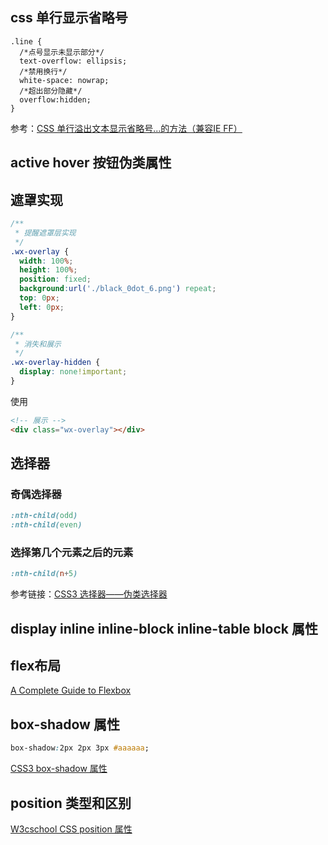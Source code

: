 ## css 单行显示省略号
```csss
.line {
  /*点号显示未显示部分*/
  text-overflow: ellipsis;
  /*禁用换行*/
  white-space: nowrap;
  /*超出部分隐藏*/
  overflow:hidden;
}
```
参考：[CSS 单行溢出文本显示省略号...的方法（兼容IE FF）](http://www.cnblogs.com/hlz789456123/archive/2009/02/18/1392972.html)



## active hover 按钮伪类属性



## 遮罩实现
```css
/**
 * 提醒遮罩层实现
 */
.wx-overlay {
  width: 100%;
  height: 100%;
  position: fixed;
  background:url('./black_0dot_6.png') repeat;
  top: 0px;
  left: 0px;
}

/**
 * 消失和展示
 */
.wx-overlay-hidden {
  display: none!important;
}
```
使用
```html
<!-- 展示 -->
<div class="wx-overlay"></div>
```


## 选择器
### 奇偶选择器
```css
:nth-child(odd)
:nth-child(even)
```

### 选择第几个元素之后的元素
```css
:nth-child(n+5)
```

参考链接：[CSS3 选择器——伪类选择器](http://www.w3cplus.com/css3/pseudo-class-selector)


## display inline inline-block inline-table block 属性

## flex布局
[A Complete Guide to Flexbox](https://css-tricks.com/snippets/css/a-guide-to-flexbox/)

## box-shadow 属性
```css
box-shadow:2px 2px 3px #aaaaaa;
```
[CSS3 box-shadow 属性](http://www.w3school.com.cn/cssref/pr_box-shadow.asp)


## position 类型和区别
[W3cschool CSS position 属性](http://www.w3school.com.cn/cssref/pr_class_position.asp)
